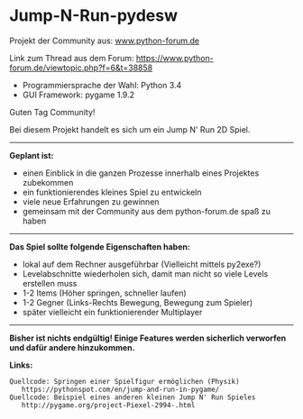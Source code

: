 # Jump-N-Run-pydesw
Projekt der Community aus: www.python-forum.de 

Link zum Thread aus dem Forum: https://www.python-forum.de/viewtopic.php?f=6&t=38858 

- Programmiersprache der Wahl: Python 3.4
- GUI Framework: pygame 1.9.2



Guten Tag Community!

Bei diesem Projekt handelt es sich um ein Jump N' Run 2D Spiel.
___

**Geplant ist:**

- einen Einblick in die ganzen Prozesse innerhalb eines Projektes zubekommen
- ein funktionierendes kleines Spiel zu entwickeln
- viele neue Erfahrungen zu gewinnen 
- gemeinsam mit der Community aus dem python-forum.de spaß zu haben

___

**Das Spiel sollte folgende Eigenschaften haben:**
- lokal auf dem Rechner ausgeführbar (Vielleicht mittels py2exe?) 
- Levelabschnitte wiederholen sich, damit man nicht so viele Levels erstellen muss
- 1-2 Items (Höher springen, schneller laufen) 
- 1-2 Gegner (Links-Rechts Bewegung, Bewegung zum Spieler)
- später vielleicht ein funktionierender Multiplayer
___

**Bisher ist nichts endgültig! Einige Features werden sicherlich verworfen und dafür andere hinzukommen.** 


**Links:**

    Quellcode: Springen einer Spielfigur ermöglichen (Physik)
       https://pythonspot.com/en/jump-and-run-in-pygame/
    Quellcode: Beispiel eines anderen kleinen Jump N' Run Spieles
       http://pygame.org/project-Piexel-2994-.html

